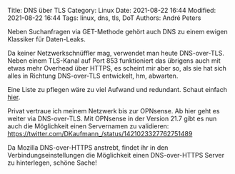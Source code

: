 Title: DNS über TLS
Category: Linux
Date: 2021-08-22 16:44
Modified: 2021-08-22 16:44
Tags: linux, dns, tls, DoT
Authors: André Peters

Neben Suchanfragen via GET-Methode gehört auch DNS zu einem ewigen Klassiker für Daten-Leaks.

Da keiner Netzwerkschnüffler mag, verwendet man heute DNS-over-TLS. Neben einem TLS-Kanal auf Port 853 funktioniert das übrigens auch mit etwas mehr Overhead über HTTPS, es scheint mir aber so, als sie hat sich alles in Richtung DNS-over-TLS entwickelt, hm, abwarten.

Eine Liste zu pflegen wäre zu viel Aufwand und redundant. Schaut einfach [hier](https://www.startpage.com/sp/search?query=dns-over-tls+servers&language=deutsch).

Privat vertraue ich meinem Netzwerk bis zur OPNsense. Ab hier geht es weiter via DNS-over-TLS. Mit OPNsense in der Version 21.7 gibt es nun auch die Möglichkeit einen Servernamen zu validieren: https://twitter.com/DKaufmann_/status/1421023327762751489

Da Mozilla DNS-over-HTTPS anstrebt, findet ihr in den Verbindungseinstellungen die Möglichkeit einen DNS-over-HTTPS Server zu hinterlegen, schöne Sache!

